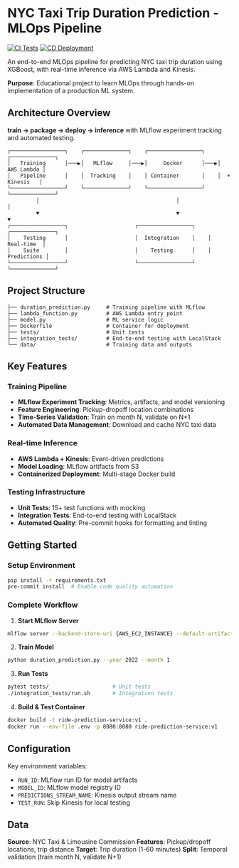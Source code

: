 # NYC Taxi Trip Duration Prediction - MLOps Pipeline
[![CI Tests](https://github.com/madamski3/mlops-learning/actions/workflows/ci-test.yml/badge.svg)](https://github.com/madamski3/mlops-learning/actions/workflows/ci-test.yml)
[![CD Deployment](https://github.com/madamski3/mlops-learning/actions/workflows/cd-deploy.yml/badge.svg)](https://github.com/madamski3/mlops-learning/actions/workflows/cd-deploy.yml)

An end-to-end MLOps pipeline for predicting NYC taxi trip duration using XGBoost, with real-time inference via AWS Lambda and Kinesis.

**Purpose**: Educational project to learn MLOps through hands-on implementation of a production ML system.

## Architecture Overview

**train → package → deploy → inference** with MLflow experiment tracking and automated testing.

```
┌─────────────────┐    ┌──────────────┐    ┌─────────────────┐    ┌──────────────┐
│   Training      │───▶│   MLflow     │───▶│     Docker      │───▶│   AWS Lambda │
│   Pipeline      │    │  Tracking    │    │ Container       │    │  + Kinesis   │
└─────────────────┘    └──────────────┘    └─────────────────┘    └──────────────┘
         │                                           │                      │
         ▼                                           ▼                      ▼
┌─────────────────┐                     ┌─────────────────┐    ┌──────────────┐
│    Testing      │                     │  Integration    │    │   Real-time  │
│    Suite        │                     │    Testing      │    │  Predictions │
└─────────────────┘                     └─────────────────┘    └──────────────┘
```

## Project Structure

```
├── duration_prediction.py     # Training pipeline with MLflow
├── lambda_function.py         # AWS Lambda entry point
├── model.py                   # ML service logic
├── Dockerfile                 # Container for deployment
├── tests/                     # Unit tests
├── integration_tests/         # End-to-end testing with LocalStack
└── data/                      # Training data and outputs
```

## Key Features

### Training Pipeline
- **MLflow Experiment Tracking**: Metrics, artifacts, and model versioning
- **Feature Engineering**: Pickup-dropoff location combinations
- **Time-Series Validation**: Train on month N, validate on N+1
- **Automated Data Management**: Download and cache NYC taxi data

### Real-time Inference
- **AWS Lambda + Kinesis**: Event-driven predictions
- **Model Loading**: MLflow artifacts from S3
- **Containerized Deployment**: Multi-stage Docker build

### Testing Infrastructure
- **Unit Tests**: 15+ test functions with mocking
- **Integration Tests**: End-to-end testing with LocalStack
- **Automated Quality**: Pre-commit hooks for formatting and linting

## Getting Started

### Setup Environment
```bash
pip install -r requirements.txt
pre-commit install  # Enable code quality automation
```

### Complete Workflow

1. **Start MLflow Server**
```bash
mlflow server --backend-store-uri {AWS_EC2_INSTANCE} --default-artifact-root {AWS_S3_BUCKET}
```

2. **Train Model**
```bash
python duration_prediction.py --year 2022 --month 1
```

3. **Run Tests**
```bash
pytest tests/                    # Unit tests
./integration_tests/run.sh       # Integration tests
```

4. **Build & Test Container**
```bash
docker build -t ride-prediction-service:v1 .
docker run --env-file .env -p 8080:8080 ride-prediction-service:v1
```

## Configuration

Key environment variables:
- `RUN_ID`: MLflow run ID for model artifacts
- `MODEL_ID`: MLflow model registry ID
- `PREDICTIONS_STREAM_NAME`: Kinesis output stream name
- `TEST_RUN`: Skip Kinesis for local testing

## Data

**Source**: NYC Taxi & Limousine Commission
**Features**: Pickup/dropoff locations, trip distance
**Target**: Trip duration (1-60 minutes)
**Split**: Temporal validation (train month N, validate N+1)
